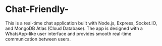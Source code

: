 # Chat-Friendly-
This is a real-time chat application built with Node.js, Express, Socket.IO, and MongoDB Atlas (Cloud Database). The app is designed with a WhatsApp-like user interface and provides smooth real-time communication between users.
